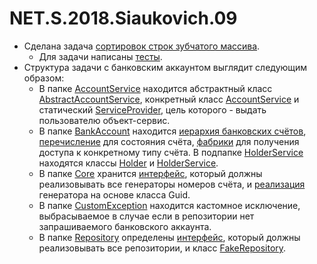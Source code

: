 # NET.S.2018.Siaukovich.09

* Сделана задача [сортировок строк зубчатого массива](https://github.com/Siaukovich/NET.S.2018.Siaukovich.09/blob/master/Matrix/MatrixSort.cs).
    * Для задачи написаны [тесты](https://github.com/Siaukovich/NET.S.2018.Siaukovich.09/blob/master/Matrix.Tests/MatrixSortTests.cs).
* Структура задачи с банковским аккаунтом выглядит следующим образом:
    * В папке [AccountService](https://github.com/Siaukovich/NET.S.2018.Siaukovich.09/tree/master/AccountServicet) находится абстрактный класс [AbstractAccountService](https://github.com/Siaukovich/NET.S.2018.Siaukovich.09/blob/master/AccountService/AbstractAccountService.cs),   конкретный класс [AccountService](https://github.com/Siaukovich/NET.S.2018.Siaukovich.09/blob/master/AccountService/AccountService.cs) и статический [ServiceProvider](https://github.com/Siaukovich/NET.S.2018.Siaukovich.09/blob/master/AccountService/ServiceProvider.cs), цель которого - выдать пользователю объект-сервис.
    * В папке [BankAccount](https://github.com/Siaukovich/NET.S.2018.Siaukovich.09/tree/master/BankAccount) находится [иерархия банковских счётов](https://github.com/Siaukovich/NET.S.2018.Siaukovich.09/tree/master/BankAccount/Bank%20Accounts), [перечисление](https://github.com/Siaukovich/NET.S.2018.Siaukovich.09/blob/master/BankAccount/Bank%20Accounts/BankAccountStatus.cs) для состояния счёта, [фабрики](https://github.com/Siaukovich/NET.S.2018.Siaukovich.09/tree/master/BankAccount/Factories) для получения доступа к конкретному типу счёта. В подпапке [HolderService](https://github.com/Siaukovich/NET.S.2018.Siaukovich.09/tree/master/HolderService) находятся классы [Holder](https://github.com/Siaukovich/NET.S.2018.Siaukovich.09/blob/master/BankAccount/HolderService/Holder.cs) и [HolderService](https://github.com/Siaukovich/NET.S.2018.Siaukovich.09/blob/master/BankAccount/HolderService/HolderService.cs).
    * В папке [Core](https://github.com/Siaukovich/NET.S.2018.Siaukovich.09/tree/master/Core) хранится [интерфейс](https://github.com/Siaukovich/NET.S.2018.Siaukovich.09/blob/master/Core/IAccountNumberService.cs), который должны реализовывать все генераторы номеров счёта, и [реализация](https://github.com/Siaukovich/NET.S.2018.Siaukovich.09/blob/master/Core/GuidAbstractNumberService.cs) генератора на основе класса Guid.
    * В папке [CustomException](https://github.com/Siaukovich/NET.S.2018.Siaukovich.09/tree/master/CustomExceptions) находится кастомное исключение, выбрасываемое в случае если в репозитории нет запрашиваемого банковского аккаунта.
    * В папке [Repository](https://github.com/Siaukovich/NET.S.2018.Siaukovich.09/tree/master/Repository) определены [интерфейс](https://github.com/Siaukovich/NET.S.2018.Siaukovich.09/blob/master/Repository/IRepository.cs), который должны реализовывать все репозитории, и класс [FakeRepository](https://github.com/Siaukovich/NET.S.2018.Siaukovich.09/blob/master/Repository/FakeRepository.cs).
